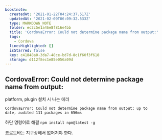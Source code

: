 ```yaml
---
boostnote:
  createdAt: '2021-01-22T04:24:37.517Z'
  updatedAt: '2021-02-09T06:09:32.533Z'
  type: MARKDOWN_NOTE
  folder: ec2c5e1a46e8f816e4bb
  title: 'CordovaError: Could not determine package name from output:'
  tags:
    - Cordova
  linesHighlighted: []
  isStarred: false
  key: c41848a0-3da7-48ce-bd7d-8c1f60f3f618
  storage: d112f8ec1e85e056a09d
---
```


CordovaError: Could not determine package name from output:
---
platform, plugin 설치 시 나는 에러

`CordovaError: Could not determine package name from output:
up to date, audited 111 packages in 656ms`


하단 명령어로 해결
`npm install npm@latest -g`

코르도바는 지구상에서 없어져야 한다.